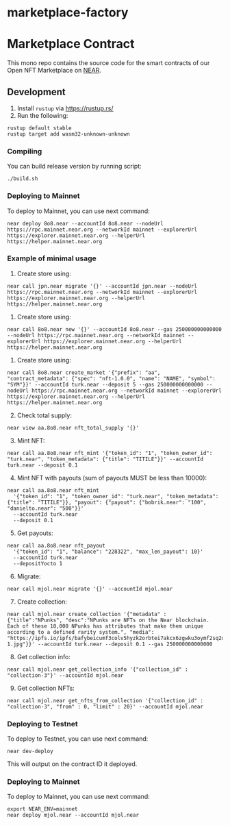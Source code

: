 # marketplace-factory

# Marketplace Contract

This mono repo contains the source code for the smart contracts of our Open NFT Marketplace on [NEAR](https://near.org).

## Development

1. Install `rustup` via https://rustup.rs/
2. Run the following:

```
rustup default stable
rustup target add wasm32-unknown-unknown
```

### Compiling

You can build release version by running script:

```
./build.sh
```

### Deploying to Mainnet

To deploy to Mainnet, you can use next command:
```
near deploy 8o8.near --accountId 8o8.near --nodeUrl https://rpc.mainnet.near.org --networkId mainnet --explorerUrl https://explorer.mainnet.near.org --helperUrl https://helper.mainnet.near.org
```

### Example of minimal usage
1. Create store using:
```
near call jpn.near migrate '{}' --accountId jpn.near --nodeUrl https://rpc.mainnet.near.org --networkId mainnet --explorerUrl https://explorer.mainnet.near.org --helperUrl https://helper.mainnet.near.org
```
1. Create store using:
```
near call 8o8.near new '{}' --accountId 8o8.near --gas 250000000000000 --nodeUrl https://rpc.mainnet.near.org --networkId mainnet --explorerUrl https://explorer.mainnet.near.org --helperUrl https://helper.mainnet.near.org
```
1. Create store using:
```
near call 8o8.near create_market '{"prefix": "aa", "contract_metadata": {"spec": "nft-1.0.0", "name": "NAME", "symbol": "SYM"}}' --accountId turk.near --deposit 5 --gas 250000000000000 --nodeUrl https://rpc.mainnet.near.org --networkId mainnet --explorerUrl https://explorer.mainnet.near.org --helperUrl https://helper.mainnet.near.org
```
2. Check total supply:
```
near view aa.8o8.near nft_total_supply '{}'
```
3. Mint NFT:
```
near call aa.8o8.near nft_mint '{"token_id": "1", "token_owner_id": "turk.near", "token_metadata": {"title": "TITILE"}}' --accountId turk.near --deposit 0.1
```
4. Mint NFT with payouts (sum of payouts MUST be less than 10000):
```
near call aa.8o8.near nft_mint 
  '{"token_id": "1", "token_owner_id": "turk.near", "token_metadata": {"title": "TITILE"}}, "payout": {"payout": {"bobrik.near": "100", "danielto.near": "500"}}' 
  --accountId turk.near 
  --deposit 0.1
```
5. Get payouts:
```
near call aa.8o8.near nft_payout 
  '{"token_id": "1", "balance": "228322", "max_len_payout": 10}' 
  --accountId turk.near 
  --depositYocto 1
```

6. Migrate:
```
near call mjol.near migrate '{}' --accountId mjol.near
```

7. Create collection:
```
near call mjol.near create_collection '{"metadata" : {"title":"NPunks", "desc":"NPunks are NFTs on the Near blockchain. Each of these 10,000 NPunks has attributes that make them unique according to a defined rarity system.", "media": "https://ipfs.io/ipfs/bafybeicumf3colv5hyzk2orbtei7akcx6zgwku3oymf2sq2dm4ikpdmreu/E2pQm1oUUAI3_2z-1.jpg"}}' --accountId turk.near --deposit 0.1 --gas 250000000000000
```

8. Get collection info:
```
near call mjol.near get_collection_info '{"collection_id" : "collection-3"}' --accountId mjol.near
```

9. Get collection NFTs:
```
near call mjol.near get_nfts_from_collection '{"collection_id" : "collection-3", "from" : 0, "limit" : 20}' --accountId mjol.near
```

### Deploying to Testnet

To deploy to Testnet, you can use next command:
```
near dev-deploy
```

This will output on the contract ID it deployed.

### Deploying to Mainnet

To deploy to Mainnet, you can use next command:
```
export NEAR_ENV=mainnet
near deploy mjol.near --accountId mjol.near
```

